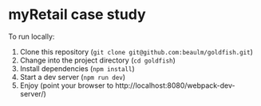 # myRetail case study

To run locally:

1. Clone this repository (`git clone git@github.com:beaulm/goldfish.git`)
2. Change into the project directory (`cd goldfish`)
3. Install dependencies (`npm install`)
4. Start a dev server (`npm run dev`)
5. Enjoy (point your browser to http://localhost:8080/webpack-dev-server/)
